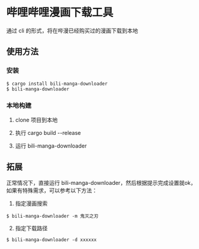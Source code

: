 # 哔哩哔哩漫画下载工具

通过 cli 的形式，将在哔漫已经购买过的漫画下载到本地

## 使用方法

### 安装

```shell
$ cargo install bili-manga-downloader
$ bili-manga-downloader
```

### 本地构建

1. clone 项目到本地

2. 执行 cargo build --release

3. 运行 bili-manga-downloader

## 拓展

正常情况下，直接运行 bili-manga-downloader，然后根据提示完成设置就ok，如果有特殊需求，可以参考以下方法：

1. 指定漫画搜索

```shell
$ bili-manga-downloader -m 鬼灭之刃
```
2. 指定下载路径

```shell
$ bili-manga-downloader -d xxxxxx
```